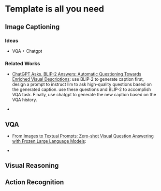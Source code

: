 # Template is all you need


## Image Captioning
### Ideas
- VQA + Chatgpt 

### Related Works
- [ChatGPT Asks, BLIP-2 Answers: Automatic Questioning Towards Enriched Visual Descriptions](https://arxiv.org/pdf/2303.06594.pdf): use BLIP-2 to generate caption first, design a prompt to instruct llm to ask high-quality questions based on the generated caption. use these questions and BLIP-2 to accomplish VQA task. Finally, use chatgpt to generate the new caption based on the VQA history.

- 

## VQA
- [From Images to Textual Prompts: Zero-shot Visual Question Answering with
Frozen Large Language Models](https://arxiv.org/pdf/2212.10846.pdf):

- 

## Visual Reasoning





## Action Recognition

